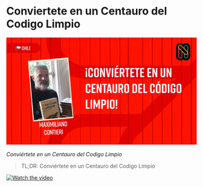 # Conviertete en un Centauro del Codigo Limpio
            
![Conviertete en un Centauro del Codigo Limpio](Conviertete%20en%20un%20Centauro%20del%20Codigo%20Limpio.jpg)

*Conviértete en un Centauro del Codigo Limpio*

> TL;DR: Conviértete en un Centauro del Codigo Limpio

[![Watch the video](https://img.youtube.com/vi/e36FSN620zU/sddefault.jpg)](https://youtu.be/e36FSN620zU) 